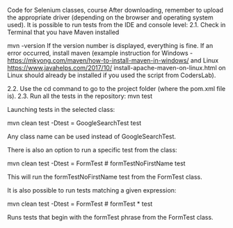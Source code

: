 Code for Selenium classes, course
After downloading, remember to upload the appropriate driver (depending on the browser and operating system used).
It is possible to run tests from the IDE and console level:
2.1. Check in Terminal that you have Maven installed

mvn -version
If the version number is displayed, everything is fine. If an error occurred, install maven (example instruction for Windows - https://mkyong.com/maven/how-to-install-maven-in-windows/ and Linux https://www.javahelps.com/2017/10/ install-apache-maven-on-linux.html on Linux should already be installed if you used the script from CodersLab).

2.2. Use the cd command to go to the project folder (where the pom.xml file is). 2.3. Run all the tests in the repository: mvn test

Launching tests in the selected class:

mvn clean test -Dtest = GoogleSearchTest test

Any class name can be used instead of GoogleSearchTest.

There is also an option to run a specific test from the class:

mvn clean test -Dtest = FormTest # formTestNoFirstName test

This will run the formTestNoFirstName test from the FormTest class.

It is also possible to run tests matching a given expression:

mvn clean test -Dtest = FormTest # formTest * test

Runs tests that begin with the formTest phrase from the FormTest class.
